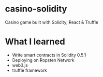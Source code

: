 # casino-solidity
Casino game built with Solidity, React &amp; Truffle

# What I learned 
* Write smart contracts in Solidity 0.5.1
* Deploying on Ropsten Network
* web3.js
* truffle framework
